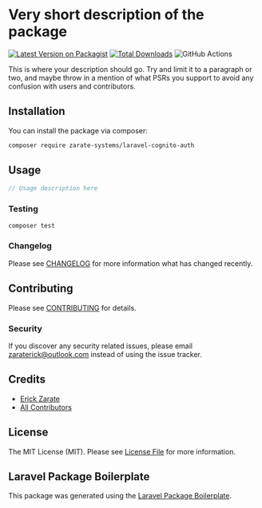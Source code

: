 # Very short description of the package

[![Latest Version on Packagist](https://img.shields.io/packagist/v/zarate-systems/laravel-cognito-auth.svg?style=flat-square)](https://packagist.org/packages/zarate-systems/laravel-cognito-auth)
[![Total Downloads](https://img.shields.io/packagist/dt/zarate-systems/laravel-cognito-auth.svg?style=flat-square)](https://packagist.org/packages/zarate-systems/laravel-cognito-auth)
![GitHub Actions](https://github.com/zarate-systems/laravel-cognito-auth/actions/workflows/main.yml/badge.svg)

This is where your description should go. Try and limit it to a paragraph or two, and maybe throw in a mention of what PSRs you support to avoid any confusion with users and contributors.

## Installation

You can install the package via composer:

```bash
composer require zarate-systems/laravel-cognito-auth
```

## Usage

```php
// Usage description here
```

### Testing

```bash
composer test
```

### Changelog

Please see [CHANGELOG](CHANGELOG.md) for more information what has changed recently.

## Contributing

Please see [CONTRIBUTING](CONTRIBUTING.md) for details.

### Security

If you discover any security related issues, please email zaraterick@outlook.com instead of using the issue tracker.

## Credits

-   [Erick Zarate](https://github.com/zarate-systems)
-   [All Contributors](../../contributors)

## License

The MIT License (MIT). Please see [License File](LICENSE.md) for more information.

## Laravel Package Boilerplate

This package was generated using the [Laravel Package Boilerplate](https://laravelpackageboilerplate.com).
